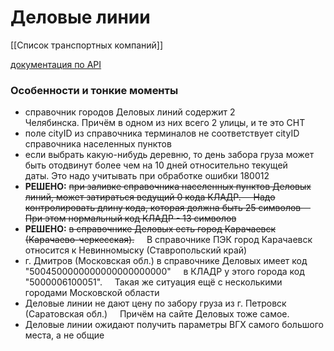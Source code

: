 # Деловые линии
[[Список транспортных компаний]]

[документация по API](https://dev.dellin.ru/api/)

### Особенности и тонкие моменты 
- справочник городов Деловых линий содержит 2 Челябинска. Причём в одном из них всего 2 улицы, и те это СНТ
- поле cityID из справочника терминалов не соответствует cityID справочника населенных пунктов
- если выбрать какую-нибудь деревню, то день забора груза может быть отодвинут более чем на 10 дней относительно текущей даты. Это надо учитывать при обработке ошибки 180012
- **РЕШЕНО:** ~~при заливке справочника населенных пунктов Деловых линий, может затираться ведущий 0 кода КЛАДР.
    Надо контролировать длину кода, которая должна быть 25 символов
    При этом нормальный код КЛАДР - 13 символов~~
- **РЕШЕНО:** ~~в справочнике Деловых есть город Карачаевск (Карачаево-черкесская).~~
    В справочнике ПЭК город Карачаевск относится к Невинномыску (Ставропольский край)
- г. Дмитров (Московская обл.) в справочнике Деловых имеет код "5004500000000000000000000"
    в КЛАДР у этого города код "5000006100051".
    Такая же ситуация ещё с несколькими городами Московской области
- Деловые линии не дают цену по забору груза из г. Петровск (Саратовская обл.)
    Причём на сайте Деловых тоже самое.
- Деловые линии ожидают получить параметры ВГХ самого большого места, а не общие


